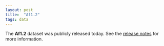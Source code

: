 ```yaml
---
layout: post
title:  "Af1.2"
tags: data
---
```


The <strong>Af1.2</strong> dataset was publicly released today. See
the [release
notes](https://malariagen.github.io/vector-data/af1/af1.2.html) for
more information.


